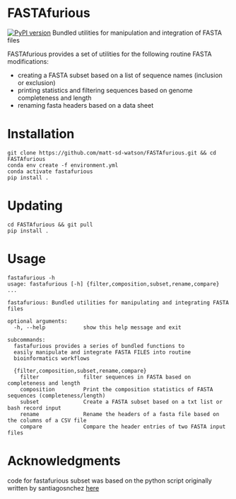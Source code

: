 # FASTAfurious
[![PyPI version](https://badge.fury.io/py/fastafurious.svg)](https://badge.fury.io/py/fastafurious)
Bundled utilities for manipulation and integration of FASTA files

FASTAfurious provides a set of utilities for the following routine FASTA modifications: 
- creating a FASTA subset based on a list of sequence names (inclusion or exclusion)
- printing statistics and filtering sequences based on genome completeness and length
- renaming fasta headers based on a data sheet

# Installation

```
git clone https://github.com/matt-sd-watson/FASTAfurious.git && cd FASTAfurious
conda env create -f environment.yml
conda activate fastafurious
pip install . 
```

# Updating
```
cd FASTAfurious && git pull
pip install . 
```

# Usage

```
fastafurious -h
usage: fastafurious [-h] {filter,composition,subset,rename,compare} ...

fastafurious: Bundled utilities for manipulating and integrating FASTA files

optional arguments:
  -h, --help            show this help message and exit

subcommands:
  fastafurious provides a series of bundled functions to 
  easily manipulate and integrate FASTA FILES into routine 
  bioinformatics workflows

  {filter,composition,subset,rename,compare}
    filter              filter sequences in FASTA based on completeness and length
    composition         Print the composition statistics of FASTA sequences (completeness/length)
    subset              Create a FASTA subset based on a txt list or bash record input
    rename              Rename the headers of a fasta file based on the columns of a CSV file
    compare             Compare the header entries of two FASTA input files
```

# Acknowledgments

code for fastafurious subset was based on the python script originally written by santiagosnchez [here](https://github.com/santiagosnchez/faSomeRecords)
